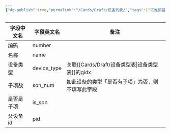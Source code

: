 ```yaml
---
{"dg-publish":true,"permalink":"/Cards/Draft/设备列表/","tags":["江淮毅昌/蝶创I-MES/MES"]}
---
```



| **字段中文名** | **字段英文名**   | **备注**                   |
| --------- | ----------- | ------------------------ |
| 编码        | number      |                          |
| 名称        | name        |                          |
| 设备类型      | device_type | 关联[[Cards/Draft/设备类型表\|设备类型表]]的gidx         |
| 子项数       | son_num     | 如此设备的类型「是否有子项」为否，则不填写此字段 |
| 是否是子项     | is_son      |                          |
| 父设备id     | pid         |                          |

